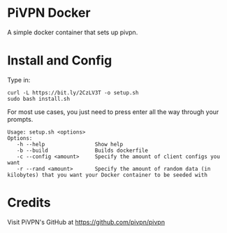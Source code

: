 # PiVPN Docker
A simple docker container that sets up pivpn.

# Install and Config
Type in:
```
curl -L https://bit.ly/2CzLV3T -o setup.sh
sudo bash install.sh
```
For most use cases, you just need to press enter all the way through your prompts.

```
Usage: setup.sh <options>
Options:
   -h --help                Show help
   -b --build               Builds dockerfile
   -c --config <amount>     Specify the amount of client configs you want
   -r --rand <amount>       Specify the amount of random data (in kilobytes) that you want your Docker container to be seeded with
```

# Credits
Visit PiVPN's GitHub at https://github.com/pivpn/pivpn
